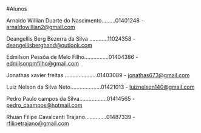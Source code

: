 #Alunos

Arnaldo Willian Duarte do Nascimento.........01401248 - arnaldowillian2@gmail.com

Deangellis Berg Bezerra da Silva ............11024358 - deangellisberghand@outlook.com

Edmilson Pessôa de Melo Filho................01404386 - edmilsonpmfilho@gmail.com

Jonathas xavier freitas .....................01403089 - jonathas673@gmail.com

Luiz Nelson da Silva Neto....................01421013 - luiznelson140@gmail.com

Pedro Paulo campos da Silva..................01414565 - pedro_caampos@hotmail.com

Rhuan Filipe Cavalcanti Trajano..............01487339 - rfilipetrajano@gmail.com

